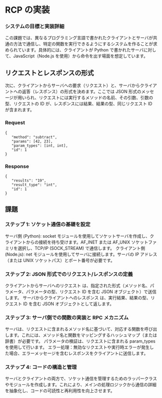 # RCP の実装

### システムの目標と実装詳細

この課題では、異なるプログラミング言語で書かれたクライアントとサーバが共通の方法で通信し、特定の関数を実行できるようにするシステムを作ることが求められています。具体的には、クライアントが Python で書かれたサーバに対して、JavaScript（Node.js を使用）から命令を出す場面を想定しています。

## リクエストとレスポンスの形式

次に、クライアントからサーバへの要求（リクエスト）と、サーバからクライアントへの返答（レスポンス）の形式を決めます。ここでは JSON 形式のメッセージが用いられ、リクエストには実行するメソッドの名前、その引数、引数の型、リクエストの ID が、レスポンスには結果、結果の型、同じリクエスト ID が含まれます。

### Request

```
{
   "method": "subtract",
   "params": [42, 23],
   "param_types": [int, int],
   "id": 1
}
```

### Response

```
{
   "results": "19",
   "result_type": "int",
   "id": 1
}
```

## 課題

### ステップ 1: ソケット通信の基礎を設定

サーバ側 (Python): socket モジュールを使用してソケットサーバを作成し、クライアントからの接続を待ち受けます。AF_INET または AF_UNIX ソケットファミリを選択し、TCP/IP (SOCK_STREAM) で通信します。
クライアント側 (Node.js): net モジュールを使用してサーバに接続します。サーバの IP アドレス（または UNIX ソケットパス）とポート番号が必要です。

### ステップ 2: JSON 形式でのリクエスト/レスポンスの定義

クライアントからサーバへのリクエスト は、指定された形式（メソッド名、パラメータ、パラメータの型、リクエスト ID を含む JSON オブジェクト）で送信します。
サーバからクライアントへのレスポンス は、実行結果、結果の型、リクエスト ID を含む JSON オブジェクトとして返します。

### ステップ 3: サーバ側での関数の実装と RPC メカニズム

サーバは、リクエストに含まれるメソッド名に基づいて、対応する関数を呼び出します。これには、メソッド名と関数をマッピングするハッシュマップ（または辞書）が必要です。
パラメータの検証は、リクエストに含まれる param_types を使用して行います。
エラー処理：無効なリクエストや実行時エラーが発生した場合、エラーメッセージを含むレスポンスをクライアントに送信します。

### ステップ 4: コードの構造と管理

サーバとクライアントの両方で、ソケット通信を管理するためのラッパークラスやモジュールを作成します。これにより、メインの処理ロジックから通信の詳細を抽象化し、コードの可読性と再利用性を向上させます。
